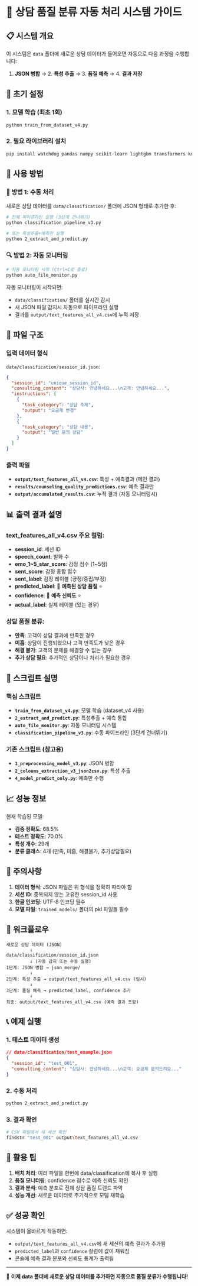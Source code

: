 # 🚀 상담 품질 분류 자동 처리 시스템 가이드

## 📋 **시스템 개요**

이 시스템은 `data` 폴더에 새로운 상담 데이터가 들어오면 자동으로 다음 과정을 수행합니다:

1. **JSON 병합** → 2. **특성 추출** → 3. **품질 예측** → 4. **결과 저장**

## 🔧 **초기 설정**

### 1. 모델 학습 (최초 1회)
```bash
python train_from_dataset_v4.py
```

### 2. 필요 라이브러리 설치
```bash
pip install watchdog pandas numpy scikit-learn lightgbm transformers konlpy
```

## 🎯 **사용 방법**

### 📁 **방법 1: 수동 처리**

새로운 상담 데이터를 `data/classification/` 폴더에 JSON 형태로 추가한 후:

```bash
# 전체 파이프라인 실행 (3단계 건너뛰기)
python classification_pipeline_v3.py

# 또는 특성추출+예측만 실행
python 2_extract_and_predict.py
```

### 🔍 **방법 2: 자동 모니터링**

```bash
# 자동 모니터링 시작 (Ctrl+C로 종료)
python auto_file_monitor.py
```

자동 모니터링이 시작되면:
- `data/classification/` 폴더를 실시간 감시
- 새 JSON 파일 감지시 자동으로 파이프라인 실행
- 결과를 `output/text_features_all_v4.csv`에 누적 저장

## 📂 **파일 구조**

### 입력 데이터 형식
`data/classification/session_id.json`:
```json
{
  "session_id": "unique_session_id",
  "consulting_content": "상담사: 안녕하세요...\n고객: 안녕하세요...",
  "instructions": [
    {
      "task_category": "상담 주제",
      "output": "요금제 변경"
    },
    {
      "task_category": "상담 내용", 
      "output": "일반 문의 상담"
    }
  ]
}
```

### 출력 파일
- **`output/text_features_all_v4.csv`**: 특성 + 예측결과 (메인 결과)
- **`results/counseling_quality_predictions.csv`**: 예측 결과만
- **`output/accumulated_results.csv`**: 누적 결과 (자동 모니터링시)

## 📊 **출력 결과 설명**

### text_features_all_v4.csv 주요 컬럼:
- **session_id**: 세션 ID
- **speech_count**: 발화 수
- **emo_1~5_star_score**: 감정 점수 (1~5점)
- **sent_score**: 감정 종합 점수
- **sent_label**: 감정 레이블 (긍정/중립/부정)
- **predicted_label**: 📍 **예측된 상담 품질** ⭐
- **confidence**: 📍 **예측 신뢰도** ⭐
- **actual_label**: 실제 레이블 (있는 경우)

### 상담 품질 분류:
- **만족**: 고객이 상담 결과에 만족한 경우
- **미흡**: 상담이 진행되었으나 고객 만족도가 낮은 경우  
- **해결 불가**: 고객의 문제를 해결할 수 없는 경우
- **추가 상담 필요**: 추가적인 상담이나 처리가 필요한 경우

## 🔧 **스크립트 설명**

### 핵심 스크립트
- **`train_from_dataset_v4.py`**: 모델 학습 (dataset_v4 사용)
- **`2_extract_and_predict.py`**: 특성추출 + 예측 통합
- **`auto_file_monitor.py`**: 자동 모니터링 시스템
- **`classification_pipeline_v3.py`**: 수동 파이프라인 (3단계 건너뛰기)

### 기존 스크립트 (참고용)
- **`1_preprocessing_model_v3.py`**: JSON 병합
- **`2_coloums_extraction_v3_json2csv.py`**: 특성 추출
- **`4_model_predict_only.py`**: 예측만 수행

## 📈 **성능 정보**

현재 학습된 모델:
- **검증 정확도**: 68.5%
- **테스트 정확도**: 70.0%
- **특성 개수**: 29개
- **분류 클래스**: 4개 (만족, 미흡, 해결불가, 추가상담필요)

## 🚨 **주의사항**

1. **데이터 형식**: JSON 파일은 위 형식을 정확히 따라야 함
2. **세션 ID**: 중복되지 않는 고유한 session_id 사용
3. **한글 인코딩**: UTF-8 인코딩 필수
4. **모델 파일**: `trained_models/` 폴더의 pkl 파일들 필수

## 🔄 **워크플로우**

```
새로운 상담 데이터 (JSON)
         ↓
data/classification/session_id.json
         ↓ (자동 감지 또는 수동 실행)
1단계: JSON 병합 → json_merge/
         ↓
2단계: 특성 추출 → output/text_features_all_v4.csv (임시)
         ↓
3단계: 품질 예측 → predicted_label, confidence 추가
         ↓
최종: output/text_features_all_v4.csv (예측 결과 포함)
```

## 📞 **예제 실행**

### 1. 테스트 데이터 생성
```json
// data/classification/test_example.json
{
  "session_id": "test_001",
  "consulting_content": "상담사: 안녕하세요...\n고객: 요금제 문의드려요..."
}
```

### 2. 수동 처리
```bash
python 2_extract_and_predict.py
```

### 3. 결과 확인
```bash
# CSV 파일에서 새 세션 확인
findstr "test_001" output\text_features_all_v4.csv
```

## 🎯 **활용 팁**

1. **배치 처리**: 여러 파일을 한번에 data/classification에 복사 후 실행
2. **품질 모니터링**: confidence 점수로 예측 신뢰도 확인
3. **결과 분석**: 예측 분포로 전체 상담 품질 트렌드 파악
4. **성능 개선**: 새로운 데이터로 주기적으로 모델 재학습

## ✅ **성공 확인**

시스템이 올바르게 작동하면:
- `output/text_features_all_v4.csv`에 새 세션의 예측 결과가 추가됨
- `predicted_label`과 `confidence` 컬럼에 값이 채워짐
- 콘솔에 예측 결과 분포와 신뢰도 통계가 출력됨

---
🚀 **이제 data 폴더에 새로운 상담 데이터를 추가하면 자동으로 품질 분류가 수행됩니다!** 